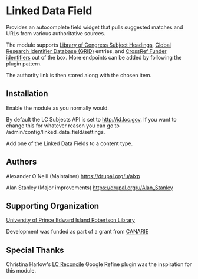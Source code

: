 # Linked Data Field

Provides an autocomplete field widget that
pulls suggested matches and URLs from various authoritative
sources.

The module supports [Library of Congress Subject Headings][1],
[Global Research Identifier Database (GRID)][2] entries,
and [CrossRef Funder identifiers][3] out of the box. More
endpoints can be added by following the plugin pattern.

The authority link is then stored along with the chosen
item.

[1]: http://id.loc.gov/authorities/subjects.html

[2]: https://www.grid.ac

[3]: https://www.crossref.org/services/funder-registry/

## Installation

Enable the module as you normally would.

By default the LC Subjects API is set to http://id.loc.gov.
If you want to change this for whatever reason you can go to
/admin/config/linked_data_field/settings.

Add one of the Linked Data Fields to a content type.

## Authors

Alexander O'Neill (Maintainer) https://drupal.org/u/alxp

Alan Stanley (Major improvements) https://drupal.org/u/Alan_Stanley

## Supporting Organization

[University of Prince Edward Island Robertson Library][4]

Development was funded as part of a grant from [CANARIE][4]

[4]: https://library.upei.ca/

[5]: https://www.canarie.ca/

## Special Thanks

Christina Harlow's [LC Reconcile][6] Google Refine plugin was the inspiration for this module.

[6]: https://github.com/cmharlow/lc-reconcile
